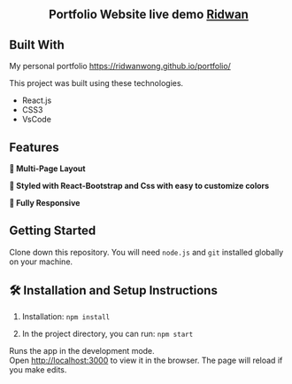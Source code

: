 <h2 align="center">
  Portfolio Website live demo
  <a href="https://ridwanwong.github.io/portfolio" target="_blank">Ridwan</a>
</h2>


## Built With

My personal portfolio   <a href="https://airidwan.github.io/portfolio" target="_blank">https://ridwanwong.github.io/portfolio/</a>

This project was built using these technologies.

- React.js
- CSS3
- VsCode

## Features

**📖 Multi-Page Layout**

**🎨 Styled with React-Bootstrap and Css with easy to customize colors**

**📱 Fully Responsive**

## Getting Started

Clone down this repository. You will need `node.js` and `git` installed globally on your machine.

## 🛠 Installation and Setup Instructions

1. Installation: `npm install`

2. In the project directory, you can run: `npm start`

Runs the app in the development mode.\
Open [http://localhost:3000](http://localhost:3000) to view it in the browser.
The page will reload if you make edits.
